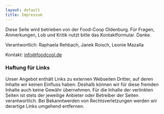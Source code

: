```yaml
---
layout: default
title: Impressum
---
```


Diese Seite wird betrieben von der Food-Coop Oldenburg.                                                              Für Fragen, Anmerkungen, Lob und Kritik nutzt bitte das Kontaktformular. Danke.

Verantwortlich: Raphaela Rehbach, Janek Roisch, Leonie Mazalla

Kontakt: info@foodcool.de

 

### Haftung für Links
Unser Angebot enthält Links zu externen Webseiten Dritter, auf deren Inhalte wir keinen Einfluss haben. Deshalb können wir für diese fremden Inhalte auch keine Gewähr übernehmen. Für die Inhalte der verlinkten Seiten ist stets der jeweilige Anbieter oder Betreiber der Seiten verantwortlich. Bei Bekanntwerden von Rechtsverletzungen werden wir derartige Links umgehend entfernen.